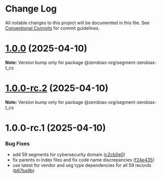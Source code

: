 # Change Log

All notable changes to this project will be documented in this file.
See [Conventional Commits](https://conventionalcommits.org) for commit guidelines.

# [1.0.0](https://github.com/zerobias-org/segment/compare/@zerobias-org/segment-zerobias-t_cs@1.0.0-rc.2...@zerobias-org/segment-zerobias-t_cs@1.0.0) (2025-04-10)

**Note:** Version bump only for package @zerobias-org/segment-zerobias-t_cs





# [1.0.0-rc.2](https://github.com/zerobias-org/segment/compare/@zerobias-org/segment-zerobias-t_cs@1.0.0-rc.1...@zerobias-org/segment-zerobias-t_cs@1.0.0-rc.2) (2025-04-10)

**Note:** Version bump only for package @zerobias-org/segment-zerobias-t_cs





# 1.0.0-rc.1 (2025-04-10)


### Bug Fixes

* add 59 segments for cybersecurity domain ([c2cb0e0](https://github.com/zerobias-org/segment/commit/c2cb0e0c1f1eabb51d7f5a6ae6db98c1516fcdbe))
* fix parents in index files and fix code name discrepancies ([f24e435](https://github.com/zerobias-org/segment/commit/f24e4352453caaa05074cc6bb66ee8ed21a4f11d))
* use latest for vendor and seg type dependencies for all 59 records ([b67ba9b](https://github.com/zerobias-org/segment/commit/b67ba9bed7a90fad3b084161ebc603b5b35214b8))
